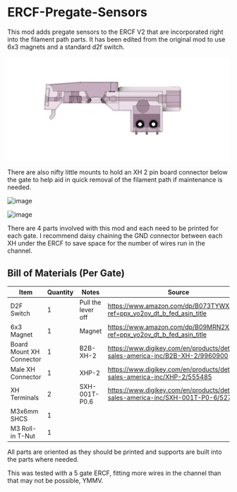 # ERCF-Pregate-Sensors

This mod adds pregate sensors to the ERCF V2 that are incorporated right into the filament path parts. It has been edited from the original mod to use 6x3 magnets and a standard d2f switch. 

![image](https://github.com/kcdobe/ERCF-Pregate-Sensors-6x3-Magnet/blob/main/Filament_Path_Sensored_6x3_Mag%20v1.jpg)

There are also nifty little mounts to hold an XH 2 pin board connector below the gate to help aid in quick removal of the filament path if maintenance is needed. 

![image](https://github.com/juliusjj25/ERCF-Pregate-Sensors/assets/118471600/0ae9d9a2-1584-46cb-bfb0-7e9efcfab5b4)

![image](https://github.com/juliusjj25/ERCF-Pregate-Sensors/assets/118471600/a5977b3d-ab2e-4c6b-9ccd-1bd33e6e6ea4)

There are 4 parts involved with this mod and each need to be printed for each gate. I recommend daisy chaining the GND connector between each XH under the ERCF to save space for the number of wires run in the channel. 

## Bill of Materials (Per Gate)
| Item                      | Quantity | Notes            | Source                                                                                      |
| ------------------------- | -------- | ---------------- | ------------------------------------------------------------------------------------------- |
| D2F Switch                | 1        | Pull the lever off| https://www.amazon.com/dp/B073TYWX86?ref=ppx_yo2ov_dt_b_fed_asin_title                      |
| 6x3 Magnet                | 1        | Magnet           | https://www.amazon.com/dp/B09MRN2X7L?ref=ppx_yo2ov_dt_b_fed_asin_title                      |
| Board Mount XH Connector  | 1        | B2B-XH-2         | https://www.digikey.com/en/products/detail/jst-sales-america-inc/B2B-XH-2/9960900           |
| Male XH Connector         | 1        | XHP-2            | https://www.digikey.com/en/products/detail/jst-sales-america-inc/XHP-2/555485               |
| XH Terminals              | 2        | SXH-001T-P0.6    | https://www.digikey.com/en/products/detail/jst-sales-america-inc/SXH-001T-P0-6/527371       |
| M3x6mm SHCS               | 1        |                  |                                                                                             |
| M3 Roll-in T-Nut          | 1        |                  |                                                                                             |

All parts are oriented as they should be printed and supports are built into the parts where needed. 

This was tested with a 5 gate ERCF, fitting more wires in the channel than that may not be possible, YMMV.
